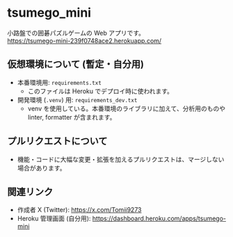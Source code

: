# tsumego_mini

小路盤での囲碁パズルゲームの Web アプリです。  
https://tsumego-mini-239f0748ace2.herokuapp.com/

## 仮想環境について (暫定・自分用)

- 本番環境用: `requirements.txt`
  - このファイルは Heroku でデプロイ時に使われます。
- 開発環境 (`.venv`) 用: `requirements_dev.txt`
  - venv を使用している。本番環境のライブラリに加えて、分析用のものや linter, formatter が含まれます。

## プルリクエストについて

- 機能・コードに大幅な変更・拡張を加えるプルリクエストは、マージしない場合があります。

## 関連リンク

- 作成者 X (Twitter): https://x.com/Tomii9273
- Heroku 管理画面 (自分用): https://dashboard.heroku.com/apps/tsumego-mini
